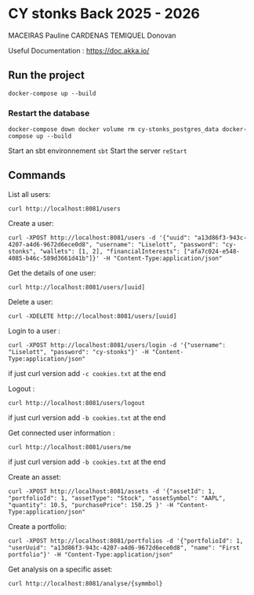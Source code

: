 # CY stonks Back 2025 - 2026

MACEIRAS Pauline  CARDENAS TEMIQUEL Donovan

Useful Documentation :
https://doc.akka.io/

## Run the project

    docker-compose up --build

### Restart the database

`docker-compose down
docker volume rm cy-stonks_postgres_data
docker-compose up --build`

Start an sbt environnement `sbt`
Start the server `reStart`

## Commands

List all users:

    curl http://localhost:8081/users

Create a user:

    curl -XPOST http://localhost:8081/users -d '{"uuid": "a13d86f3-943c-4207-a4d6-9672d6ece0d8", "username": "Liselott", "password": "cy-stonks", "wallets": [1, 2], "financialInterests": ["afa7c024-e548-4085-b46c-589d3661d41b"]}' -H "Content-Type:application/json"

Get the details of one user:

    curl http://localhost:8081/users/[uuid]

Delete a user:

    curl -XDELETE http://localhost:8081/users/[uuid]

Login to a user : 

    curl -XPOST http://localhost:8081/users/login -d '{"username": "Liselott", "password": "cy-stonks"}' -H "Content-Type:application/json" 
if just curl version add `-c cookies.txt` at the end


Logout : 

    curl http://localhost:8081/users/logout
if just curl version add `-b cookies.txt` at the end

Get connected user information :

    curl http://localhost:8081/users/me
if just curl version add `-b cookies.txt` at the end

Create an asset:

    curl -XPOST http://localhost:8081/assets -d '{"assetId": 1, "portfolioId": 1, "assetType": "Stock", "assetSymbol": "AAPL", "quantity": 10.5, "purchasePrice": 150.25 }' -H "Content-Type:application/json"


Create a portfolio:

    curl -XPOST http://localhost:8081/portfolios -d '{"portfolioId": 1, "userUuid": "a13d86f3-943c-4207-a4d6-9672d6ece0d8", "name": "First portfolio"}' -H "Content-Type:application/json"


Get analysis on a specific asset:

    curl http://localhost:8081/analyse/{symmbol}